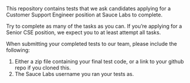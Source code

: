 This repository contains tests that we ask candidates applying for a Customer Support Engineer position at Sauce Labs to complete. 

Try to complete as many of the tasks as you can. If you’re applying for a Senior CSE position, we expect you to at least attempt all tasks.

When submitting your completed tests to our team, please include the following:

1. Either a zip file containing your final test code, or a link to your github repo if you cloned this.
2. The Sauce Labs username you ran your tests as.
